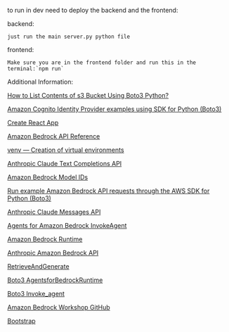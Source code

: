 to run in dev need to deploy the backend and the frontend:

backend:

    just run the main server.py python file

frontend:

    Make sure you are in the frontend folder and run this in the terminal:`npm run`

Additional Information:

[How to List Contents of s3 Bucket Using Boto3 Python?](https://dev.to/aws-builders/how-to-list-contents-of-s3-bucket-using-boto3-python-47mm)

[Amazon Cognito Identity Provider examples using SDK for Python (Boto3)]()

[Create React App](https://create-react-app.dev/docs/getting-started)

[Amazon Bedrock API Reference](https://docs.aws.amazon.com/bedrock/latest/APIReference/welcome.html)

[venv — Creation of virtual environments](https://docs.python.org/3/library/venv.html)

[Anthropic Claude Text Completions API](https://docs.aws.amazon.com/bedrock/latest/userguide/model-parameters-anthropic-claude-text-completion.html)

[Amazon Bedrock Model IDs](https://docs.aws.amazon.com/bedrock/latest/userguide/model-ids.html#model-ids-arns)

[Run example Amazon Bedrock API requests through the AWS SDK for Python (Boto3)](https://docs.aws.amazon.com/bedrock/latest/userguide/getting-started-api-ex-python.html)

[Anthropic Claude Messages API](https://docs.aws.amazon.com/bedrock/latest/userguide/model-parameters-anthropic-claude-messages.html#api-inference-examples-claude-messages-code-examples)

[Agents for Amazon Bedrock InvokeAgent](https://docs.aws.amazon.com/bedrock/latest/APIReference/API_agent-runtime_InvokeAgent.html)

[Amazon Bedrock Runtime](https://docs.aws.amazon.com/bedrock/latest/APIReference/API_Types_Amazon_Bedrock_Runtime.html)

[Anthropic Amazon Bedrock API](https://docs.anthropic.com/en/api/claude-on-amazon-bedrock)

[RetrieveAndGenerate](https://docs.aws.amazon.com/bedrock/latest/APIReference/API_agent-runtime_RetrieveAndGenerate.html#API_agent-runtime_RetrieveAndGenerate_Examples)

[Boto3 AgentsforBedrockRuntime](https://boto3.amazonaws.com/v1/documentation/api/latest/reference/services/bedrock-agent-runtime.html)

[Boto3 Invoke_agent](https://boto3.amazonaws.com/v1/documentation/api/latest/reference/services/bedrock-agent-runtime.html)

[Amazon Bedrock Workshop GitHub](https://github.com/aws-samples/amazon-bedrock-workshop/tree/main)

[Bootstrap ](https://getbootstrap.com/)
